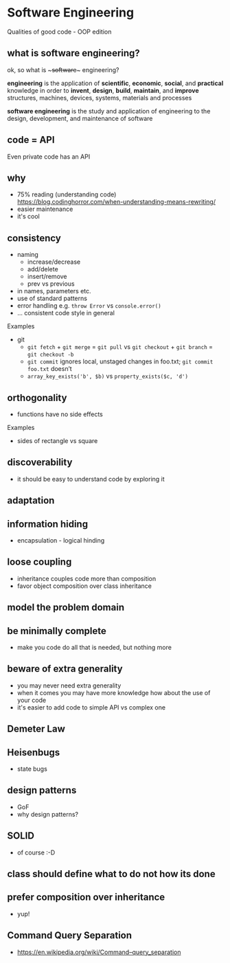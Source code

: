 # Software Engineering
Qualities of good code - OOP edition

## what is software engineering?
ok, so what is ~~~software~~~ engineering?

**engineering** is the application of **scientific**, **economic**, **social**, and **practical** knowledge in order to **invent**, **design**, **build**, **maintain**, and **improve** structures, machines, devices, systems, materials and processes

**software engineering** is the study and application of engineering to the design, development, and maintenance of software

## code = API
Even private code has an API

## why
* 75% reading (understanding code)
https://blog.codinghorror.com/when-understanding-means-rewriting/
* easier maintenance
* it's cool

## consistency
* naming
  * increase/decrease
  * add/delete
  * insert/remove
  * prev vs previous
* in names, parameters etc.
* use of standard patterns
* error handling
e.g. `throw Error` vs `console.error()`
* ... consistent code style in general

Examples
* git
  * `git fetch` + `git merge` = `git pull` vs `git checkout` + `git branch` = `git checkout -b`
  * `git commit` ignores local, unstaged changes in foo.txt; `git commit foo.txt` doesn’t
  * `array_key_exists('b', $b)` vs `property_exists($c, 'd')`

## orthogonality
* functions have no side effects

Examples
* sides of rectangle vs square

## discoverability
* it should be easy to understand code by exploring it 

## adaptation

## information hiding
* encapsulation - logical hinding 

## loose coupling
* inheritance couples code more than composition 
* favor object composition over class inheritance

## model the problem domain

## be minimally complete
* make you code do all that is needed, but nothing more

## beware of extra generality
* you may never need extra generality
* when it comes you may have more knowledge how about the use of your code
* it's easier to add code to simple API vs complex one

## Demeter Law

## Heisenbugs
* state bugs

## design patterns
* GoF
* why design patterns?

## SOLID
* of course :-D

## class should define what to do not how its done

## prefer composition over inheritance
* yup!

## Command Query Separation
* https://en.wikipedia.org/wiki/Command–query_separation
